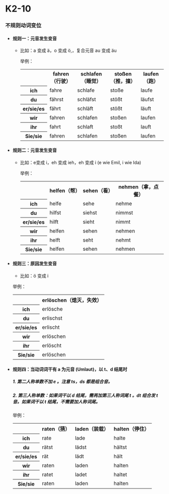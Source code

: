 # K2-10

### 不规则动词变位

* #### 规则一：元音发生变音
		
	* 比如：a 变成 ä，o 变成 ö,，复合元音 au 变成 äu

		举例：

		<table>
			<tr>
				<td></td>
				<th>fahren（行驶）</th>
				<th>schlafen（睡觉）</th>
				<th>stoßen（推，撞）</th>
				<th>laufen（跑）</th>
			</tr>
			<tr>
				<th>ich</th>
				<td>fahre</td>
				<td>schlafe</td>
				<td>stoße</td>
				<td>laufe</td>
			</tr>
			<tr>
				<th>du</th>
				<td>fährst</td>
				<td>schläfst</td>
				<td>stößt</td>
				<td>läufst</td>
			</tr>
			<tr>
				<th>er/sie/es</th>
				<td>fährt</td>
				<td>schläft</td>
				<td>stößt</td>
				<td>läuft</td>
			</tr>
			<tr>
				<th>wir</th>
				<td>fahren</td>
				<td>schlafen</td>
				<td>stoßen</td>
				<td>laufen</td>
			</tr>
			<tr>
				<th>ihr</th>
				<td>fahrt</td>
				<td>schlaft</td>
				<td>stoßt</td>
				<td>lauft</td>
			</tr>
			<tr>
				<th>Sie/sie</th>
				<td>fahren</td>
				<td>schlafen</td>
				<td>stoßen</td>
				<td>laufen</td>
			</tr>
		</table>

* #### 规则二：元音发生变音

	* 比如：e变成 i，eh 变成 ieh，eh 变成 i (e wie Emil, i wie Ida)

		举例：
			<table>
			<tr>
				<td></td>
				<th>helfen（帮）</th>
				<th>sehen（看）</th>
				<th>nehmen（拿，点餐）</th>
			</tr>
			<tr>
				<th>ich</th>
				<td>helfe</td>
				<td>sehe</td>
				<td>nehme</td>
			</tr>
			<tr>
				<th>du</th>
				<td>hilfst</td>
				<td>siehst</td>
				<td>nimmst</td>
			</tr>
			<tr>
				<th>er/sie/es</th>
				<td>hilft</td>
				<td>sieht</td>
				<td>nimmt</td>
			</tr>
			<tr>
				<th>wir</th>
				<td>helfen</td>
				<td>sehen</td>
				<td>nehmen</td>
			</tr>
			<tr>
				<th>ihr</th>
				<td>helft</td>
				<td>seht</td>
				<td>nehmt</td>
			</tr>
			<tr>
				<th>Sie/sie</th>
				<td>helfen</td>
				<td>sehen</td>
				<td>nehmen</td>
			</tr>
		</table>

* #### 规则三：原因发生变音
	* 比如：ö 变成 i

	举例：
		<table>
			<tr>
				<td></td>
				<th>erlöschen（熄灭，失效）</th>
			</tr>
			<tr>
				<th>ich</th>
				<td>erlösche</td>
			</tr>
			<tr>
				<th>du</th>
				<td>erlischst</td>
			</tr>
			<tr>
				<th>er/sie/es</th>
				<td>erlischt</td>
			</tr>
			<tr>
				<th>wir</th>
				<td>erlöschen</td>
			</tr>
			<tr>
				<th>ihr</th>
				<td>erlöscht</td>
			</tr>
			<tr>
				<th>Sie/sie</th>
				<td>erlöschen</td>
			</tr>
		</table>

* #### 规则四：当动词词干有 a 为元音 (Umlaut)，以 t、d 结尾时

	##### 1. 第二人称单数不加 e 。注意 ts，ds 都是组合音。

	##### 2. 第三人称单数：如果词干以 d 结尾，需再加第三人称词尾 t 。dt 组合发 t 音。如果词干以 t 结尾，不需要加人称词尾。

	举例：
		<table>
			<tr>
				<td></td>
				<th>raten（猜）</th>
				<th>laden（装载）</th>
				<th>halten（停住）</th>
			</tr>
			<tr>
				<th>ich</th>
				<td>rate</td>
				<td>lade</td>
				<td>halte</td>
			</tr>
			<tr>
				<th>du</th>
				<td>rätst</td>
				<td>lädst</td>
				<td>hältst</td>
			</tr>
			<tr>
				<th>er/sie/es</th>
				<td>rät</td>
				<td>lädt</td>
				<td>hält</td>
			</tr>
			<tr>
				<th>wir</th>
				<td>raten</td>
				<td>laden</td>
				<td>halten</td>
			</tr>
			<tr>
				<th>ihr</th>
				<td>ratet</td>
				<td>ladet</td>
				<td>haltet</td>
			</tr>
			<tr>
				<th>Sie/sie</th>
				<td>raten</td>
				<td>laden</td>
				<td>halten</td>
			</tr>
		</table>


